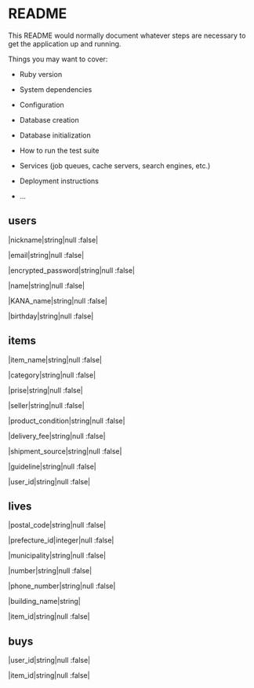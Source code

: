 # README

This README would normally document whatever steps are necessary to get the
application up and running.

Things you may want to cover:

* Ruby version

* System dependencies

* Configuration

* Database creation

* Database initialization

* How to run the test suite

* Services (job queues, cache servers, search engines, etc.)

* Deployment instructions

* ...

## users

|nickname|string|null :false|

|email|string|null :false|

|encrypted_password|string|null :false|

|name|string|null :false|

|KANA_name|string|null :false|

|birthday|string|null :false|


## items

|item_name|string|null :false|

|category|string|null :false|

|prise|string|null :false|

|seller|string|null :false|

|product_condition|string|null :false|

|delivery_fee|string|null :false|

|shipment_source|string|null :false|

|guideline|string|null :false|

|user_id|string|null :false|

## lives

|postal_code|string|null :false|

|prefecture_id|integer|null :false|

|municipality|string|null :false|

|number|string|null :false|

|phone_number|string|null :false|

|building_name|string|

|item_id|string|null :false|

## buys

|user_id|string|null :false|

|item_id|string|null :false|




